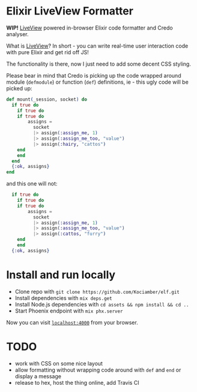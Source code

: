 # Elixir LiveView Formatter

__WIP!__
[LiveView](https://github.com/phoenixframework/phoenix_live_view) powered in-browser Elixir code formatter and Credo analyser.

What is [LiveView](https://github.com/phoenixframework/phoenix_live_view)? In short - you can write real-time user interaction code with pure Elixir and get rid off JS!

The functionality is there, now I just need to add some decent CSS styling.

Please bear in mind that Credo is picking up the code wrapped around module (`defmodule`) or function (`def`) definitions, ie - this ugly code will be picked up:
```elixir
def mount(_session, socket) do
  if true do
    if true do
    if true do
        assigns =
          socket
          |> assign(:assign_me, 1)
          |> assign(:assign_me_too, "value")
          |> assign(:hairy, "cattos")
    end
    end
  end
  {:ok, assigns}
end
```
and this one will not:
```elixir
  if true do
    if true do
    if true do
        assigns =
          socket
          |> assign(:assign_me, 1)
          |> assign(:assign_me_too, "value")
          |> assign(:cattos, "furry")
    end
    end
  {:ok, assigns}
```
# Install and run locally
  * Clone repo with `git clone https://github.com/Kociamber/elf.git`
  * Install dependencies with `mix deps.get`
  * Install Node.js dependencies with `cd assets && npm install && cd ..`
  * Start Phoenix endpoint with `mix phx.server`

Now you can visit [`localhost:4000`](http://localhost:4000) from your browser.

# TODO
 * work with CSS on some nice layout
 * allow formatting without wrapping code around with `def` and `end` or display
 a message
 * release to hex, host the thing online, add Travis CI
